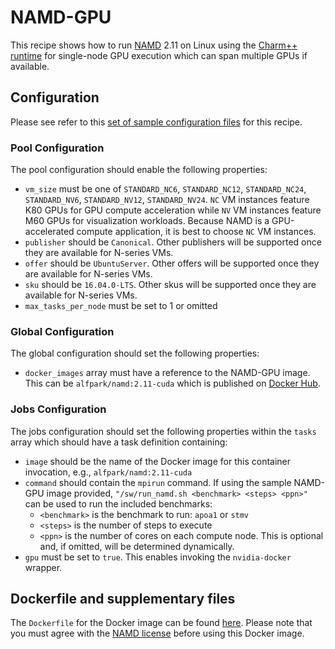 # NAMD-GPU
This recipe shows how to run [NAMD](http://www.ks.uiuc.edu/Research/namd/)
2.11 on Linux using the
[Charm++ runtime](http://charm.cs.illinois.edu/manuals/html/charm++/)
for single-node GPU execution which can span multiple GPUs if available.

## Configuration
Please see refer to this [set of sample configuration files](./config) for
this recipe.

### Pool Configuration
The pool configuration should enable the following properties:
* `vm_size` must be one of `STANDARD_NC6`, `STANDARD_NC12`, `STANDARD_NC24`,
`STANDARD_NV6`, `STANDARD_NV12`, `STANDARD_NV24`. `NC` VM instances feature
K80 GPUs for GPU compute acceleration while `NV` VM instances feature
M60 GPUs for visualization workloads. Because NAMD is a GPU-accelerated
compute application, it is best to choose `NC` VM instances.
* `publisher` should be `Canonical`. Other publishers will be supported
once they are available for N-series VMs.
* `offer` should be `UbuntuServer`. Other offers will be supported once they
are available for N-series VMs.
* `sku` should be `16.04.0-LTS`. Other skus will be supported once they are
available for N-series VMs.
* `max_tasks_per_node` must be set to 1 or omitted

### Global Configuration
The global configuration should set the following properties:
* `docker_images` array must have a reference to the NAMD-GPU image. This
can be `alfpark/namd:2.11-cuda` which is published on
[Docker Hub](https://hub.docker.com/r/alfpark/namd/).

### Jobs Configuration
The jobs configuration should set the following properties within the `tasks`
array which should have a task definition containing:
* `image` should be the name of the Docker image for this container invocation,
e.g., `alfpark/namd:2.11-cuda`
* `command` should contain the `mpirun` command. If using the sample NAMD-GPU
image provided, `"/sw/run_namd.sh <benchmark> <steps> <ppn>"` can be used
to run the included benchmarks:
  * `<benchmark>` is the benchmark to run: `apoa1` or `stmv`
  * `<steps>` is the number of steps to execute
  * `<ppn>` is the number of cores on each compute node. This is optional
    and, if omitted, will be determined dynamically.
* `gpu` must be set to `true`. This enables invoking the `nvidia-docker`
wrapper.

## Dockerfile and supplementary files
The `Dockerfile` for the Docker image can be found [here](./docker). Please
note that you must agree with the
[NAMD license](http://www.ks.uiuc.edu/Research/namd/license.html) before
using this Docker image.
